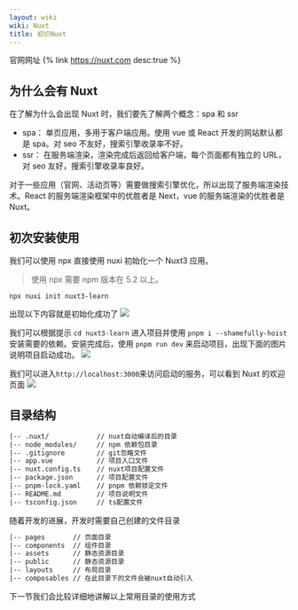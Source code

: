 ```yaml
---
layout: wiki
wiki: Nuxt
title: 初识Nuxt
---
```


官网网址
{% link https://nuxt.com desc:true %}

## 为什么会有 Nuxt

在了解为什么会出现 Nuxt 时，我们要先了解两个概念：spa 和 ssr

- spa： 单页应用，多用于客户端应用。使用 vue 或 React 开发的网站默认都是 spa。对 seo 不友好，搜索引擎收录率不好。
- ssr： 在服务端渲染，渲染完成后返回给客户端，每个页面都有独立的 URL，对 seo 友好，搜索引擎收录率良好。

对于一些应用（官网、活动页等）需要做搜索引擎优化，所以出现了服务端渲染技术。React 的服务端渲染框架中的优胜者是 Next，vue 的服务端渲染的优胜者是 Nuxt。

## 初次安装使用

我们可以使用 npx 直接使用 nuxi 初始化一个 Nuxt3 应用。

> 使用 npx 需要 npm 版本在 5.2 以上。

```shell
npx nuxi init nuxt3-learn
```

出现以下内容就是初始化成功了
![](/assets/wiki/Nuxt/nuxi初始化项目.png)

我们可以根据提示 `cd nuxt3-learn` 进入项目并使用 `pnpm i --shamefully-hoist` 安装需要的依赖。安装完成后，使用 `pnpm run dev` 来启动项目，出现下面的图片说明项目启动成功。
![](/assets/wiki/Nuxt/nuxt项目启动.png)

我们可以进入`http://localhost:3000`来访问启动的服务，可以看到 Nuxt 的欢迎页面
![](/assets/wiki/Nuxt/nuxt欢迎页.png)

## 目录结构

```txt 创建项目后的默认目录结构
|-- .nuxt/            // nuxt自动编译后的目录
|-- node_modules/     // npm 依赖包目录
|-- .gitignore        // git忽略文件
|-- app.vue           // 项目入口文件
|-- nuxt.config.ts    // nuxt项目配置文件
|-- package.json      // 项目配置文件
|-- pnpm-lock.yaml    // pnpm 依赖锁定文件
|-- README.md         // 项目说明文件
|-- tsconfig.json     // ts配置文件
```

随着开发的进展，开发时需要自己创建的文件目录

```txt 需要自己创建的目录概览
|-- pages       // 页面目录
|-- components  // 组件目录
|-- assets      // 静态资源目录
|-- public      // 静态资源目录
|-- layouts     // 布局目录
|-- composables // 在此目录下的文件会被nuxt自动引入
```

下一节我们会比较详细地讲解以上常用目录的使用方式

